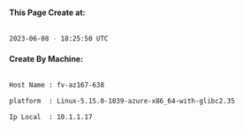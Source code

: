 
   
#### This Page Create at:

```bash

2023-06-08 - 18:25:50 UTC

```

#### Create By Machine:

```bash

Host Name : fv-az167-638

platform  : Linux-5.15.0-1039-azure-x86_64-with-glibc2.35

Ip Local  : 10.1.1.17

```

